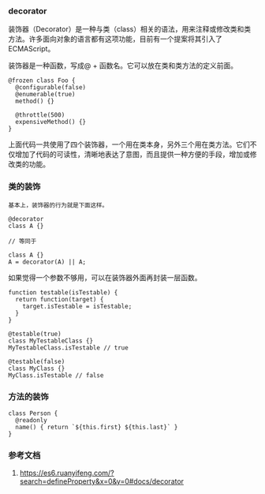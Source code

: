 ### decorator

装饰器（Decorator）是一种与类（class）相关的语法，用来注释或修改类和类方法。许多面向对象的语言都有这项功能，目前有一个提案将其引入了 ECMAScript。

装饰器是一种函数，写成@ + 函数名。它可以放在类和类方法的定义前面。

```
@frozen class Foo {
  @configurable(false)
  @enumerable(true)
  method() {}

  @throttle(500)
  expensiveMethod() {}
}
```
上面代码一共使用了四个装饰器，一个用在类本身，另外三个用在类方法。它们不仅增加了代码的可读性，清晰地表达了意图，而且提供一种方便的手段，增加或修改类的功能。


###  类的装饰

```
基本上，装饰器的行为就是下面这样。

@decorator
class A {}

// 等同于

class A {}
A = decorator(A) || A;
```

如果觉得一个参数不够用，可以在装饰器外面再封装一层函数。
```
function testable(isTestable) {
  return function(target) {
    target.isTestable = isTestable;
  }
}

@testable(true)
class MyTestableClass {}
MyTestableClass.isTestable // true

@testable(false)
class MyClass {}
MyClass.isTestable // false
```

### 方法的装饰
```
class Person {
  @readonly
  name() { return `${this.first} ${this.last}` }
}
```

### 参考文档
1. https://es6.ruanyifeng.com/?search=defineProperty&x=0&y=0#docs/decorator   
